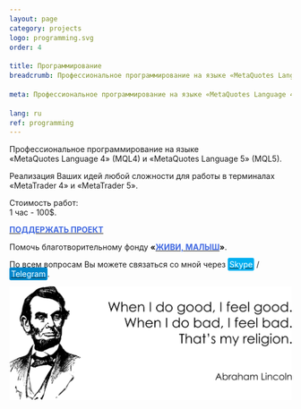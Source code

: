```yaml
---
layout: page
category: projects
logo: programming.svg
order: 4

title: Программирование
breadcrumb: Профессиональное программирование на языке «MetaQuotes Language 4» (MQL4) и «MetaQuotes Language 5» (MQL5). MetaTrader 4. MetaTrader 5.

meta: Профессиональное программирование на языке «MetaQuotes Language 4» (MQL4) и «MetaQuotes Language 5» (MQL5). MetaTrader 4. MetaTrader 5.

lang: ru
ref: programming
---
```


Профессиональное программирование на языке «MetaQuotes&nbsp;Language&nbsp;4»&nbsp;(MQL4) и «MetaQuotes&nbsp;Language&nbsp;5»&nbsp;(MQL5).

Реализация Ваших идей любой сложности для работы в терминалах «MetaTrader&nbsp;4» и «MetaTrader&nbsp;5».

Стоимость работ:  
1 час - 100$.

**<a href="https://www.paypal.com/cgi-bin/webscr?cmd=_s-xclick&hosted_button_id=T3KLFW2TE8SJC&source=url" target="_blank"><span style="color:#4169E1">ПОДДЕРЖАТЬ&nbsp;ПРОЕКТ</span></a>**

Помочь благотворительному фонду **«<a href="https://fondzhivimalysh.ru/" target="_blank"><span style="color:#4169E1">ЖИВИ,&nbsp;МАЛЫШ</span></a>»**.

По всем вопросам Вы можете связаться со мной через <a href="skype:chutkoy89?call" target="_blank"><span style="background-color:#00aff0; color:white; padding:3px; border-radius: 3px">Skype</span></a> / <a href="https://t.me/chutkoy" target="_blank"><span style="background-color:#0088cc; color:white; padding:3px; border-radius: 3px">Telegram</span></a>.

<a data-fancybox="gallery" href="/img/programming/Lincoln.png"><img src="/img/programming/Lincoln.png" alt=""></a>

